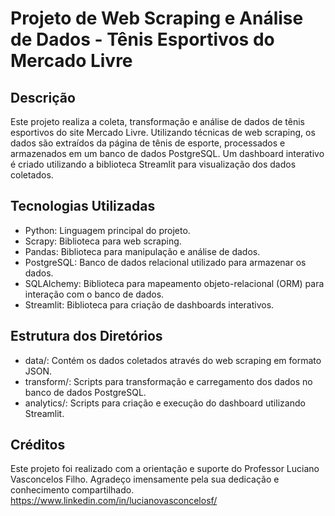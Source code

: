 # Projeto de Web Scraping e Análise de Dados - Tênis Esportivos do Mercado Livre
## Descrição
Este projeto realiza a coleta, transformação e análise de dados de tênis esportivos do site Mercado Livre. Utilizando técnicas de web scraping, os dados são extraídos da página de tênis de esporte, processados e armazenados em um banco de dados PostgreSQL. Um dashboard interativo é criado utilizando a biblioteca Streamlit para visualização dos dados coletados.

## Tecnologias Utilizadas
- Python: Linguagem principal do projeto.
- Scrapy: Biblioteca para web scraping.
- Pandas: Biblioteca para manipulação e análise de dados.
- PostgreSQL: Banco de dados relacional utilizado para armazenar os dados.
- SQLAlchemy: Biblioteca para mapeamento objeto-relacional (ORM) para interação com o banco de dados.
- Streamlit: Biblioteca para criação de dashboards interativos.


## Estrutura dos Diretórios
- data/: Contém os dados coletados através do web scraping em formato JSON.
- transform/: Scripts para transformação e carregamento dos dados no banco de dados PostgreSQL.
- analytics/: Scripts para criação e execução do dashboard utilizando Streamlit.
## Créditos
Este projeto foi realizado com a orientação e suporte do Professor Luciano Vasconcelos Filho. Agradeço imensamente pela sua dedicação e conhecimento compartilhado.
https://www.linkedin.com/in/lucianovasconcelosf/
